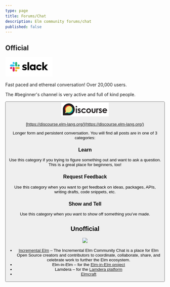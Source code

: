 ```yaml
---
type: page
title: Forums/Chat
description: Elm community forums/chat
published: false
---
```


## Official

<img width="150" src="/images/logos/slack.png" />

Fast paced and ethereal conversation! Over 20,000 users.

The #beginner's channel is very active and full of kind people.

<button label="Register here" url="https://elmlang.herokuapp.com/" />


<space size="50" />


<img width="150" src="/images/logos/discourse.png" />

[https://discourse.elm-lang.org/](https://discourse.elm-lang.org/)

Longer form and persistent conversation. You will find all posts are in one of 3 categories:

### Learn

Use this category if you trying to figure something out and want to ask a question. This is a great place for beginners, too!

### Request Feedback

Use this category when you want to get feedback on ideas, packages, APIs, writing drafts, code snippets, etc.

### Show and Tell

Use this category when you want to show off something you’ve made.



## Unofficial

<img width="140" src="/images/logos/discord.png"/>

<space size="20"/>

-  [Incremental Elm](https://incrementalelm.com/chat/) – The Incremental Elm Community Chat is a place for Elm Open Source creators and contributors to coordinate, collaborate, share, and celebrate work to further the Elm ecosystem.
- Elm-in-Elm – for the [Elm-in-Elm project](https://github.com/elm-in-elm/compiler)
- Lamdera – for the [Lamdera platform](https://lamdera.com)
- [Elmcraft](/discuss)
